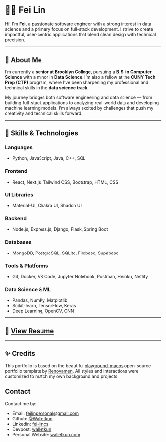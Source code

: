 # 👨‍💻 Fei Lin

Hi! I'm **Fei**, a passionate software engineer with a strong interest in data science and a primary focus on full-stack development. I strive to create impactful, user-centric applications that blend clean design with technical precision.

---

## 📍 About Me

I’m currently a **senior at Brooklyn College**, pursuing a **B.S. in Computer Science** with a minor in **Data Science**. I’m also a fellow at the **CUNY Tech Prep (CTP)** program, where I’ve been sharpening my professional and technical skills in the **data science track**.

My journey bridges both software engineering and data science — from building full-stack applications to analyzing real-world data and developing machine learning models. I’m always excited by challenges that push my creativity and technical skills forward.

---

## 🧰 Skills & Technologies

### Languages
- Python, JavaScript, Java, C++, SQL

### Frontend
- React, Next.js, Tailwind CSS, Bootstrap, HTML, CSS

### UI Libraries
- Material-UI, Chakra UI, Shadcn UI

### Backend
- Node.js, Express.js, Django, Flask, Spring Boot

### Databases
- MongoDB, PostgreSQL, SQLite, Firebase, Supabase

### Tools & Platforms
- Git, Docker, VS Code, Jupyter Notebook, Postman, Heroku, Netlify

### Data Science & ML
- Pandas, NumPy, Matplotlib  
- Scikit-learn, TensorFlow, Keras  
- Deep Learning, OpenCV, CNN

---

## 📄 [View Resume](https://drive.google.com/file/d/1Yam9qUjFuKY1pa-y3vYQDZ4y3bM_j0-t/view?usp=sharing)

---

## ✨ Credits
This portfolio is based on the beautiful [playground-macos](https://github.com/Renovamen/playground-macos) open-source portfolio template by [Renovamen](https://github.com/Renovamen). All styles and interactions were customized to match my own background and projects.  


## Contact

Contact me by:
- Email: [feilinpersonal@gmail.com](mailto:feilinpersonal@gmail.com)
- Github: [@Walletkun](https://github.com/walletkun)
- Linkedin: [fei-lincs](https://www.linkedin.com/in/fei-lincs)
- Devpost: [walletkun](https://www.devpost.com/walletkun)
- Personal Website: [walletkun.com](https://walletkun.com)

